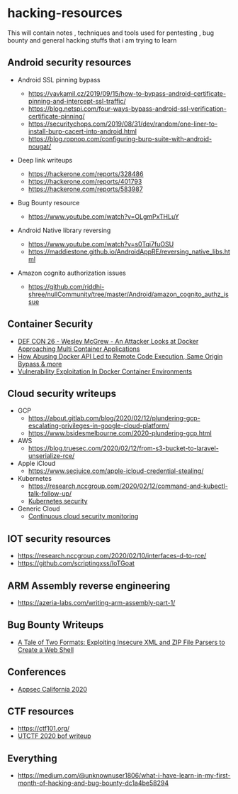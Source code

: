 # hacking-resources
This will contain notes , techniques and tools used for pentesting , bug bounty and general hacking stuffs that i am trying to learn

Android security resources
--------------------------
 - Android SSL pinning bypass
   - https://vavkamil.cz/2019/09/15/how-to-bypass-android-certificate-pinning-and-intercept-ssl-traffic/
   - https://blog.netspi.com/four-ways-bypass-android-ssl-verification-certificate-pinning/
   - https://securitychops.com/2019/08/31/dev/random/one-liner-to-install-burp-cacert-into-android.html
   - https://blog.ropnop.com/configuring-burp-suite-with-android-nougat/
   
 - Deep link writeups
   - https://hackerone.com/reports/328486
   - https://hackerone.com/reports/401793
   - https://hackerone.com/reports/583987
   
 - Bug Bounty resource
   - https://www.youtube.com/watch?v=OLgmPxTHLuY

 - Android Native library reversing
   - https://www.youtube.com/watch?v=s0Tqi7fuOSU
   - https://maddiestone.github.io/AndroidAppRE/reversing_native_libs.html
 - Amazon cognito authorization issues
   - https://github.com/riddhi-shree/nullCommunity/tree/master/Android/amazon_cognito_authz_issue

Container Security
------------------
 - [DEF CON 26 - Wesley McGrew - An Attacker Looks at Docker Approaching Multi Container Applications](https://www.youtube.com/watch?v=-Ug2vmRiI8g)
 - [How Abusing Docker API Led to Remote Code Execution, Same Origin Bypass & more](https://www.youtube.com/watch?v=w7tAfIlMIa0)
 - [Vulnerability Exploitation In Docker Container Environments](https://www.youtube.com/watch?v=77-jaeUKH7c)
 
Cloud security writeups
-----------------------
 - GCP
    - https://about.gitlab.com/blog/2020/02/12/plundering-gcp-escalating-privileges-in-google-cloud-platform/
    - https://www.bsidesmelbourne.com/2020-plundering-gcp.html
 - AWS
    - https://blog.truesec.com/2020/02/12/from-s3-bucket-to-laravel-unserialize-rce/
 - Apple iCloud
    - https://www.secjuice.com/apple-icloud-credential-stealing/
 - Kubernetes
    - https://research.nccgroup.com/2020/02/12/command-and-kubectl-talk-follow-up/
    - [Kubernetes security](https://www.youtube.com/watch?v=HPEXdU92N1A&list=PLhaoFbw_ejdo-4nSeRKNH1pRhdfsn3CI7&index=36&t=0s)
 - Generic Cloud
    - [Continuous cloud security monitoring](https://www.youtube.com/watch?v=ePCK8quTP2o&list=PLhaoFbw_ejdo-4nSeRKNH1pRhdfsn3CI7&index=42&t=0s)
    
IOT security resources
----------------------
 - https://research.nccgroup.com/2020/02/10/interfaces-d-to-rce/
 - https://github.com/scriptingxss/IoTGoat
 
ARM Assembly reverse engineering
-------------------------------
  - https://azeria-labs.com/writing-arm-assembly-part-1/

Bug Bounty Writeups
--------------------
  - [A Tale of Two Formats: Exploiting Insecure XML and ZIP File Parsers to Create a Web Shell](https://spaceraccoon.dev/a-tale-of-two-formats-exploiting-insecure-xml-and-zip-file-parsers-to-create-a)

Conferences
-----------
  - [Appsec California 2020](https://www.youtube.com/playlist?list=PLhaoFbw_ejdo-4nSeRKNH1pRhdfsn3CI7)  
  
CTF resources
-------------
  - https://ctf101.org/
  - [UTCTF 2020 bof writeup](https://medium.com/@craig.knott92/utctf-2020-bof-a069663f12a)
 
Everything
------------
  - https://medium.com/@unknownuser1806/what-i-have-learn-in-my-first-month-of-hacking-and-bug-bounty-dc1a4be58294
